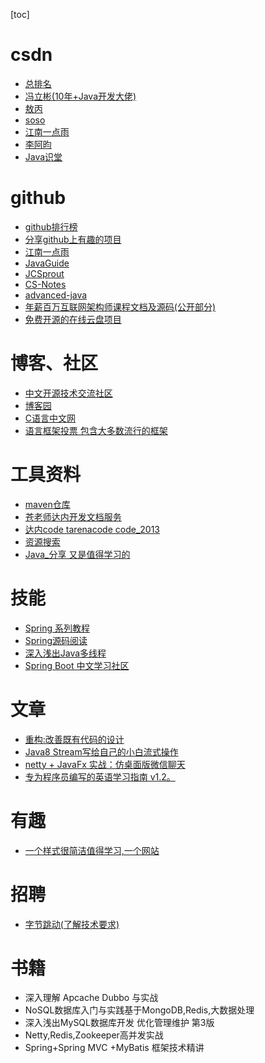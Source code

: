 [toc]

# csdn

- [总排名](https://blog.csdn.net/rank/writing_rank_total)
- [冯立彬(10年+Java开发大佬)](https://blog.csdn.net/fenglibing)
- [敖丙](https://blog.csdn.net/qq_35190492)
- [soso](https://blog.csdn.net/qq_36338555/)
- [江南一点雨](https://blog.csdn.net/u012702547)
- [李阿昀](https://blog.csdn.net/yerenyuan_pku)
- [Java识堂](https://blog.csdn.net/zzti_erlie/article/list/1?)



# github

- [github排行榜](https://gitstar-ranking.com/repositories)
- [分享github上有趣的项目](https://hellogithub.com/)
- [江南一点雨](https://github.com/lenve)
- [JavaGuide](https://github.com/Snailclimb/JavaGuide)
- [JCSprout](https://github.com/crossoverJie/JCSprout)
- [CS-Notes](https://github.com/CyC2018/CS-Notes)
- [advanced-java](https://github.com/doocs/advanced-java)
- [年薪百万互联网架构师课程文档及源码(公开部分)](https://github.com/bjmashibing/InternetArchitect)
- [免费开源的在线云盘项目](https://github.com/zhaojun1998/zfile)



# 博客、社区

- [中文开源技术交流社区](https://www.oschina.net/)
- [博客园](https://www.cnblogs.com/)
- [C语言中文网](http://c.biancheng.net/)
- [语言框架投票 包含大多数流行的框架](https://www.oschina.net/project/top_cn_2019?utm_source=gitee_ad)

# 工具资料

- [maven仓库](https://mvnrepository.com/)
- [苍老师达内开发文档服务](http://doc.canglaoshi.org/)
- [达内code tarenacode code_2013](http://code.tarena.com.cn/JSDCode/)
- [资源搜索](https://dashengpan.com/)
- [Java_分享 又是值得学习的](https://blog.csdn.net/Java_fenxiang)

# 技能

- [Spring 系列教程](https://github.com/wuyouzhuguli/SpringAll)
- [Spring源码阅读](https://github.com/seaswalker/spring-analysis)
- [深入浅出Java多线程](http://concurrent.redspider.group)
- [Spring Boot 中文学习社区](https://springboot.io/)

# 文章

- [重构:改善既有代码的设计](https://blog.csdn.net/qq_37781649/article/details/103405833?utm_source=app)
- [Java8 Stream写给自己的小白流式操作](https://blog.csdn.net/qq_37781649/article/details/103258397?utm_source=app)
- [netty + JavaFx 实战：仿桌面版微信聊天](https://mp.weixin.qq.com/s?__biz=MzIxMDAwMDAxMw==&mid=2650725231&idx=1&sn=03c278f3e4fc6cd6889fbc9ec079077c&chksm=8f613a8db816b39bd05615c7ae8e8a2033062a8aed0c1add2290fee3ee8076c03ed1fe605b53&mpshare=1&scene=23&srcid=&sharer_sharetime=1583373939394&sharer_shareid=12ae0c9c538778cd36ca6e4500b81b6f#rd)
- [专为程序员编写的英语学习指南 v1.2。](https://github.com/yujiangshui/A-Programmers-Guide-to-English)

# 有趣

- [一个样式很简洁值得学习,一个网站](https://www.r-project.org/)

  

# 招聘

- [字节跳动(了解技术要求)](https://job.bytedance.com/referral/pc/position)


#  书籍

- 深入理解 Apcache Dubbo 与实战
- NoSQL数据库入门与实践基于MongoDB,Redis,大数据处理
- 深入浅出MySQL数据库开发 优化管理维护 第3版
- Netty,Redis,Zookeeper高并发实战
- Spring+Spring MVC +MyBatis 框架技术精讲
